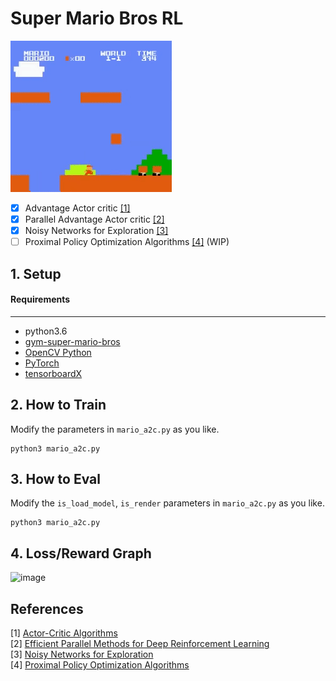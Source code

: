 # Super Mario Bros RL
![Alt text](/asset/mario.gif)

- [x] Advantage Actor critic [[1]](#references)
- [x] Parallel Advantage Actor critic [[2]](#references)
- [x] Noisy Networks for Exploration [[3]](#references)
- [ ] Proximal Policy Optimization Algorithms [[4]](#references) (WIP)
 
## 1. Setup
####  Requirements

------------

- python3.6
- [gym-super-mario-bros](https://github.com/Kautenja/gym-super-mario-bros)
- [OpenCV Python](https://pypi.python.org/pypi/opencv-python)
- [PyTorch](http://pytorch.org/)
- [tensorboardX](https://github.com/lanpa/tensorboardX)


## 2. How to Train
Modify the parameters in `mario_a2c.py` as you like.
```
python3 mario_a2c.py
```
## 3. How to Eval
Modify the `is_load_model`, `is_render` parameters in `mario_a2c.py` as you like.
```
python3 mario_a2c.py
```
## 4. Loss/Reward Graph
![image](https://user-images.githubusercontent.com/23333028/45729323-f6b9d680-bc06-11e8-9844-cc9b1433928d.png)



References
----------

[1] [Actor-Critic Algorithms](https://papers.nips.cc/paper/1786-actor-critic-algorithms.pdf)    
[2] [Efficient Parallel Methods for Deep Reinforcement Learning](https://arxiv.org/abs/1705.04862)  
[3] [Noisy Networks for Exploration](https://arxiv.org/abs/1706.10295)  
[4] [Proximal Policy Optimization Algorithms](https://arxiv.org/abs/1707.06347)  
